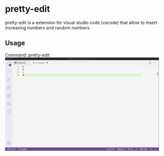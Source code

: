 # pretty-edit
pretty-edit is a extension for visual studio code (vscode) that allow to insert increasing numbers and random numbers.

## Usage
Command: pretty-edit
![Description](https://raw.githubusercontent.com/pmqtt/pretty-edit/master/images/out.gif)
